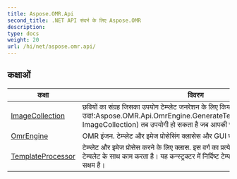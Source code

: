 ```yaml
---
title: Aspose.OMR.Api
second_title: .NET API संदर्भ के लिए Aspose.OMR
description: 
type: docs
weight: 20
url: /hi/net/aspose.omr.api/
---
```



## कक्षाओं

| कक्षा | विवरण |
| --- | --- |
| [ImageCollection](./imagecollection/) | छवियों का संग्रह जिसका उपयोग टेम्प्लेट जनरेशन के लिए किया जा सकता है। उदा!:Aspose.OMR.Api.OmrEngine.GenerateTemplate(MemoryStream, ImageCollection) तब उपयोगी हो सकता है जब आपकी छवियां फ़ाइल सिस्टम में न हों. |
| [OmrEngine](./omrengine/) | OMR इंजन. टेम्प्लेट और इमेज प्रोसेसिंग क्लासेस और GUI घटकों के निर्माण को संभालता है। |
| [TemplateProcessor](./templateprocessor/) | टेम्प्लेट और इमेज प्रोसेस करने के लिए क्लास.  इस वर्ग का प्रत्येक उदाहरण एक ओएमआर टेम्पलेट के साथ काम करता है। यह कन्स्ट्रक्टर में निर्दिष्ट टेम्पलेट की छवियों को पहचानने में सक्षम है। |



